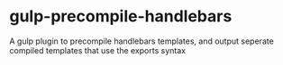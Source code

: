 # gulp-precompile-handlebars
A gulp plugin to precompile handlebars templates, and output seperate compiled templates that use the exports syntax 
